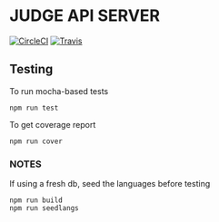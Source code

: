 # JUDGE API SERVER
[![CircleCI](https://img.shields.io/circleci/project/github/coding-blocks/judge-api.svg)](https://circleci.com/gh/coding-blocks/judge-api)
[![Travis](https://img.shields.io/travis/coding-blocks/judge-api.svg?style=flat-square)](https://travis-ci.org/coding-blocks/judge-api)

## Testing

To run mocha-based tests
```shell
npm run test
```

To get coverage report
```shell
npm run cover
```


### NOTES
If using a fresh db, seed the languages before testing

```shell
npm run build
npm run seedlangs
```